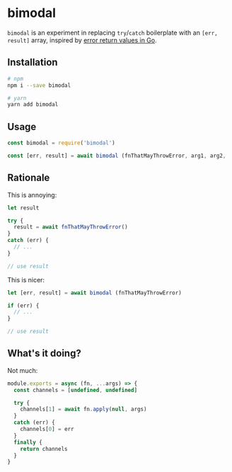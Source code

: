 # bimodal

`bimodal` is an experiment in replacing `try`/`catch` boilerplate with an `[err, result]` array, inspired by [error return values in Go](https://gobyexample.com/errors).


## Installation
```bash
# npm
npm i --save bimodal

# yarn
yarn add bimodal
```


## Usage
```js
const bimodal = require('bimodal')

const [err, result] = await bimodal (fnThatMayThrowError, arg1, arg2, ...)
```


## Rationale

This is annoying:

```js
let result

try {
  result = await fnThatMayThrowError()
}
catch (err) {
  // ...
}

// use result
```

This is nicer:
```js
let [err, result] = await bimodal (fnThatMayThrowError)

if (err) {
  // ...
}

// use result
```


## What's it doing?

Not much:

```js
module.exports = async (fn, ...args) => {
  const channels = [undefined, undefined]

  try {
    channels[1] = await fn.apply(null, args)
  }
  catch (err) {
    channels[0] = err
  }
  finally {
    return channels
  }
}
```

